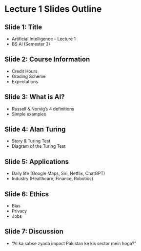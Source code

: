 # Lecture 1 Slides Outline

## Slide 1: Title
- Artificial Intelligence – Lecture 1
- BS AI (Semester 3)

## Slide 2: Course Information
- Credit Hours
- Grading Scheme
- Expectations

## Slide 3: What is AI?
- Russell & Norvig’s 4 definitions
- Simple examples

## Slide 4: Alan Turing
- Story & Turing Test
- Diagram of the Turing Test

## Slide 5: Applications
- Daily life (Google Maps, Siri, Netflix, ChatGPT)
- Industry (Healthcare, Finance, Robotics)

## Slide 6: Ethics
- Bias
- Privacy
- Jobs

## Slide 7: Discussion
- “AI ka sabse zyada impact Pakistan ke kis sector mein hoga?”
